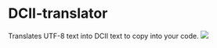 # DCII-translator
Translates UTF-8 text into DCII text to copy into your code.
![](https://i.imgur.com/X2LbaCZ.png)
